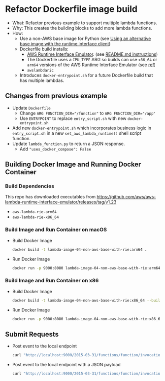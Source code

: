# Refactor Dockerfile image build

- What: Refactor previous example to support multiple lambda functions.
- Why: This creates the building blocks to add more lambda functions.
- How:
  - Use a non-AWS base image for Python (see [Using an alternative base image with the runtime interface client](https://docs.aws.amazon.com/lambda/latest/dg/python-image.html#python-image-clients))
  - Dockerfile build installs:
    - [AWS Runtime Interface Emulator](https://github.com/aws/aws-lambda-runtime-interface-emulator/). (see [README.md instructions](https://github.com/aws/aws-lambda-runtime-interface-emulator/tree/v1.23?tab=readme-ov-file#build-rie-into-your-base-image))  
    - The Dockerfile uses a `CPU_TYPE` ARG so builds can use `x86_64` or `arm64` versions of the AWS Runtime Interface Emulator (see [ref](https://thelinuxcode.com/condition-in-dockerfile/))
    - `awslambdaric`
  - Introduces `docker-entrypoint.sh` for a future Dockerfile build that has multiple lambdas.

## Changes from previous example

- Update `Dockerfile`
  - Change `ARG FUNCTION_DIR="/function"` to `ARG FUNCTION_DIR="/app"`
  - Use `ENTRYPOINT` to replace `entry_script.sh` with new `docker-entrypoint.sh`
- Add new `docker-entrypoint.sh` which incorporates business logic in `entry_script.sh` in a new `set_aws_lambda_runtime()` shell script function.
- Update `lambda_function.py` to return a JSON response.
  - Add `"uses_docker_compose": False`


## Building Docker Image and Running Docker Container

### Build Dependencies
This repo has downloaded executables from https://github.com/aws/aws-lambda-runtime-interface-emulator/releases/tag/v1.23
- `aws-lambda-rie-arm64`
- `aws-lambda-rie-x86_64`


### Build Image and Run Container on macOS

-   Build Docker Image

    ```sh
    docker build -t lambda-image-04-non-aws-base-with-rie:arm64 .
    ```

-   Run Docker Image

    ```sh
    docker run -p 9000:8080 lambda-image-04-non-aws-base-with-rie:arm64
    ```


### Build Image and Run Container on x86

-   Build Docker Image

    ```sh
    docker build -t lambda-image-04-non-aws-base-with-rie:x86_64 --build-arg CPU_TYPE=x86 .
    ```

-   Run Docker Image

    ```sh
    docker run -p 9000:8080 lambda-image-04-non-aws-base-with-rie:x86_64
    ```


## Submit Requests

-   Post event to the local endpoint

    ```sh
    curl "http://localhost:9000/2015-03-31/functions/function/invocations" -d '{}'
    ```

-   Post event to the local endpoint with a JSON payload

    ```sh
    curl "http://localhost:9000/2015-03-31/functions/function/invocations" -d '{"payload":"hello world!"}'
    ```

